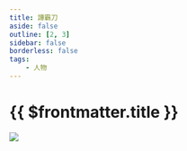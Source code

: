 ```yaml
---
title: 譚霸刀
aside: false
outline: [2, 3]
sidebar: false
borderless: false
tags:
    - 人物
---
```


# {{ $frontmatter.title }}

<img src="/images/icon_under_construction.png" />